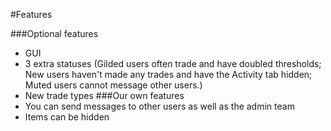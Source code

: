 #Features

###Optional features
* GUI
* 3 extra statuses (Gilded users often trade and have doubled thresholds; New users haven't made any trades and have 
the Activity tab hidden; Muted users cannot message other users.)
* New trade types
###Our own features
* You can send messages to other users as well as the admin team
* Items can be hidden
